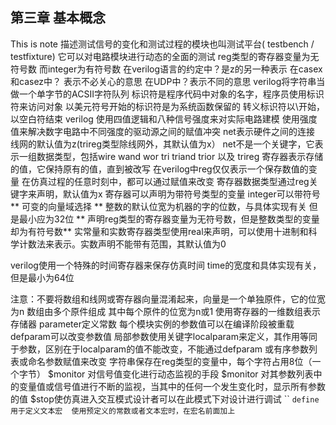 ## 第三章 基本概念
This is note 
描述测试信号的变化和测试过程的模块也叫测试平台( testbench / testfixture)
它可以对电路模块进行动态的全面的测试
reg类型的寄存器变量为无符号数
而integer为有符号数
在verilog语言的约定中？是z的另一种表示 在casex 和casez中？ 表示不必关心的意思
在UDP中？表示不同的意思
verilog将字符串当做一个单字节的ACSII字符队列
标识符是程序代码中对象的名字，程序员使用标识符来访问对象
以美元符号开始的标识符是为系统函数保留的
转义标识符以\开始，以空白符结束
verilog 使用四值逻辑和八种信号强度来对实际电路建模 使用强度值来解决数字电路中不同强度的驱动源之间的赋值冲突
net表示硬件之间的连接 线网的默认值为z(trireg类型除线网外，其默认值为x）
net不是一个关键字，它表示一组数据类型，包括wire wand wor tri triand trior 以及 trireg
寄存器表示存储的值，它保持原有的值，直到被改写 在verilog中reg仅仅表示一个保存数值的变量 在仿真过程的任意时刻中，都可以通过赋值来改变
寄存器数据类型通过reg关键字来声明，默认值为x 寄存器可以声明为带符号类型的变量
integer可以带符号
** 可变的向量域选择 ** 
整数的默认位宽为机器的字的位数，与具体实现有关 但是最小应为32位 
** 声明reg类型的寄存器变量为无符号数，但是整数类型的变量却为有符号数**
实常量和实数寄存器类型使用real来声明，可以使用十进制和科学计数法来表示。实数声明不能带有范围，其默认值为0 

verilog使用一个特殊的时间寄存器来保存仿真时间 time的宽度和具体实现有关，但是最小为64位 

注意：不要将数组和线网或寄存器向量混淆起来，向量是一个单独原件，它的位宽为n 数组由多个原件组成 其中每个原件的位宽为n或1
使用寄存器的一维数组表示存储器
parameter定义常数 每个模块实例的参数值可以在编译阶段被重载 
defparam可以改变参数值
局部参数使用关键字localparam来定义，其作用等同于参数，区别在于localparam的值不能改变，不能通过defparam 或有序参数列表或命名参数赋值来改变
字符串保存在reg类型的变量中，每个字符占用8位（一个字节）
$monitor 对信号值变化进行动态监视的手段
$monitor 对其参数列表中的变量值或信号值进行不断的监视，当其中的任何一个发生变化时，显示所有参数的值
$stop使仿真进入交互模式设计者可以在此模式下对设计进行调试
``
`define	用于定义文本宏  使用预定义的常数或者文本宏时，在宏名前面加上`




